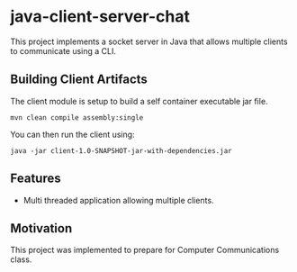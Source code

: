 # java-client-server-chat

This project implements a socket server in Java that allows multiple clients to communicate using a CLI.

## Building Client Artifacts

The client module is setup to build a self container executable jar file.

```
mvn clean compile assembly:single
```

You can then run the client using:

```
java -jar client-1.0-SNAPSHOT-jar-with-dependencies.jar

```

## Features
- Multi threaded application allowing multiple clients.

## Motivation

This project was implemented to prepare for Computer Communications class.

